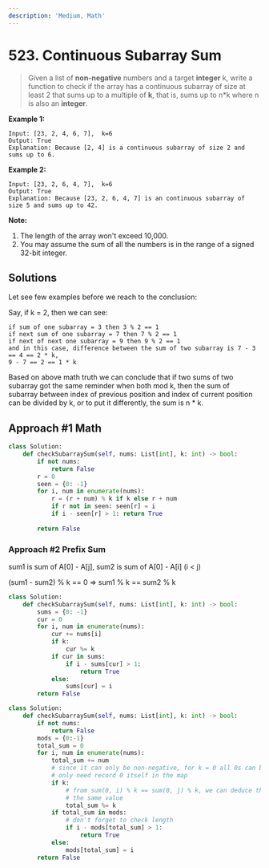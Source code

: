 ```yaml
---
description: 'Medium, Math'
---
```


# 523. Continuous Subarray Sum

> Given a list of **non-negative** numbers and a target **integer** k, write a function to check if the array has a continuous subarray of size at least 2 that sums up to a multiple of **k**, that is, sums up to n\*k where n is also an **integer**.

**Example 1:**

```text
Input: [23, 2, 4, 6, 7],  k=6
Output: True
Explanation: Because [2, 4] is a continuous subarray of size 2 and sums up to 6.
```

**Example 2:**

```text
Input: [23, 2, 6, 4, 7],  k=6
Output: True
Explanation: Because [23, 2, 6, 4, 7] is an continuous subarray of size 5 and sums up to 42.
```

**Note:**

1. The length of the array won't exceed 10,000.
2. You may assume the sum of all the numbers is in the range of a signed 32-bit integer.

## Solutions

Let see few examples before we reach to the conclusion:

Say, if k = 2, then we can see:

```text
if sum of one subarray = 3 then 3 % 2 == 1
if next sum of one subarray = 7 then 7 % 2 == 1
if next of next one subarray = 9 then 9 % 2 == 1
and in this case, difference between the sum of two subarray is 7 - 3 == 4 == 2 * k, 
9 - 7 == 2 == 1 * k
```

Based on above math truth we can conclude that if two sums of two subarray got the same reminder when both mod k, then the sum of subarray between index of previous position and index of current position can be divided by k, or to put it differently, the sum is n \* k.

## Approach \#1 Math

```python
class Solution:
    def checkSubarraySum(self, nums: List[int], k: int) -> bool:
        if not nums:
            return False
        r = 0
        seen = {0: -1}
        for i, num in enumerate(nums):
            r = (r + num) % k if k else r + num
            if r not in seen: seen[r] = i
            if i - seen[r] > 1: return True
        
        return False
```

### Approach \#2 Prefix Sum

sum1 is sum of A\[0\] - A\[j\], sum2 is sum of A\[0\] - A\[i\] \(i &lt; j\)

\(sum1 - sum2\) % k == 0 =&gt; sum1 % k == sum2 % k

```python
class Solution:
    def checkSubarraySum(self, nums: List[int], k: int) -> bool:
        sums = {0: -1}
        cur = 0
        for i, num in enumerate(nums):
            cur += nums[i]
            if k:
                cur %= k
            if cur in sums: 
                if i - sums[cur] > 1:
                    return True
            else:
                sums[cur] = i
        return False
```

```python
class Solution:
    def checkSubarraySum(self, nums: List[int], k: int) -> bool:
        if not nums:
            return False
        mods = {0:-1}
        total_sum = 0
        for i, num in enumerate(nums):
            total_sum += num
            # since it can only be non-negative, for k = 0 all 0s can be the only case, so that we
            # only need record 0 itself in the map
            if k:
                # from sum(0, i) % k == sum(0, j) % k, we can deduce that if in the future we get n*k, it will mode to
                # the same value
                total_sum %= k
            if total_sum in mods:
                # don't forget to check length
                if i - mods[total_sum] > 1:
                    return True
            else:
                mods[total_sum] = i
        return False
```



